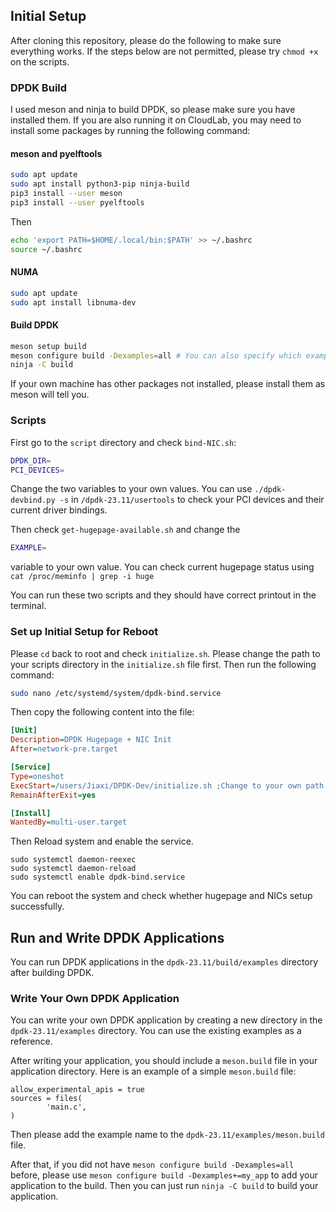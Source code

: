 ## Initial Setup
After cloning this repository, please do the following to make sure everything works. If the steps below are not permitted, please try `chmod +x` on the scripts.
### DPDK Build
I used meson and ninja to build DPDK, so please make sure you have installed them. If you are also running it on CloudLab, you may need to install some packages by running the following command:

#### meson and pyelftools
```bash
sudo apt update
sudo apt install python3-pip ninja-build
pip3 install --user meson
pip3 install --user pyelftools
```
Then
```bash
echo 'export PATH=$HOME/.local/bin:$PATH' >> ~/.bashrc
source ~/.bashrc
```

#### NUMA
```bash
sudo apt update
sudo apt install libnuma-dev
```

#### Build DPDK
```bash
meson setup build
meson configure build -Dexamples=all # You can also specify which examples to build
ninja -C build
```
If your own machine has other packages not installed, please install them as meson will tell you.

### Scripts
First go to the `script` directory and check `bind-NIC.sh`:
```bash
DPDK_DIR=
PCI_DEVICES=
```
Change the two variables to your own values.
You can use `./dpdk-devbind.py -s` in `/dpdk-23.11/usertools` to check your PCI devices and their current driver bindings.

Then check `get-hugepage-available.sh` and change the 
```bash
EXAMPLE=
``` 
variable to your own value. You can check current hugepage status using `cat /proc/meminfo | grep -i huge`

You can run these two scripts and they should have correct printout in the terminal.

### Set up Initial Setup for Reboot
Please `cd` back to root and check `initialize.sh`. Please change the path to your scripts directory in the `initialize.sh` file first. Then run the following command:
```bash
sudo nano /etc/systemd/system/dpdk-bind.service
```
Then copy the following content into the file:
```ini
[Unit]
Description=DPDK Hugepage + NIC Init
After=network-pre.target

[Service]
Type=oneshot
ExecStart=/users/Jiaxi/DPDK-Dev/initialize.sh ;Change to your own path
RemainAfterExit=yes

[Install]
WantedBy=multi-user.target
```
Then Reload system and enable the service.
```
sudo systemctl daemon-reexec
sudo systemctl daemon-reload
sudo systemctl enable dpdk-bind.service
```

You can reboot the system and check whether hugepage and NICs setup successfully.

## Run and Write DPDK Applications
You can run DPDK applications in the `dpdk-23.11/build/examples` directory after building DPDK.

### Write Your Own DPDK Application
You can write your own DPDK application by creating a new directory in the `dpdk-23.11/examples` directory. You can use the existing examples as a reference.

After writing your application, you should include a `meson.build` file in your application directory. Here is an example of a simple `meson.build` file:

```meson
allow_experimental_apis = true
sources = files(
        'main.c',
)
```
Then please add the example name to the `dpdk-23.11/examples/meson.build` file.

After that, if you did not have `meson configure build -Dexamples=all` before, please use `meson configure build -Dexamples+=my_app` to add your application to the build. Then you can just run `ninja -C build` to build your application.